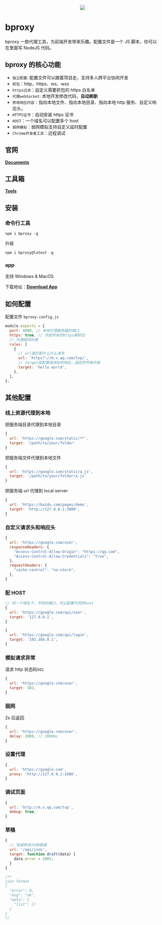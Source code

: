 <div style="text-align:center;">
<img src="https://www.duelpeak.com/pages/bproxy/img/logo.svg" />
</div>

# bproxy

bproxy 一款代理工具，为前端开发带来乐趣。配置文件是一个 JS 脚本，你可以在里面写 NodeJS 代码。

## bproxy 的核心功能

- `独立配置`: 配置文件可以跟着项目走，支持多人跨平台协同开发
- `抓包`：http、https、ws、wss
- `https过滤`：自定义需要抓包的 https 白名单
- `代理webSocket`: 本地开发修改代码，**自动刷新**
- `修改响应内容`：指向本地文件、指向本地目录、指向本地 http 服务、自定义响应头。
- `HTTPS证书`：自动安装 https 证书
- `HOST`：一个域名可以配置多个 host
- `弱网模拟`：弱网模拟支持自定义延时配置
- `Chrome开发者工具`：远程调试

## 官网

**[Documents](https://www.duelpeak.com/pages/bproxy)**

## 工具箱

**[Tools](https://www.hahahehe.cn/tools/)**

## 安装

### 命令行工具

```
npm i bproxy -g
```

升级

```
npm i bproxy@latest -g
```

### app

支持 Windows & MacOS

下载地址：**[Download App](https://www.duelpeak.com/pages/bproxy)**

## 如何配置

配置文件 `bproxy.config.js`

```js
module.exports = {
  port: 8888, // 本地代理服务器的端口
  https: true, // 开启所有的https都抓包
  // 代理规则列表
  rules: [
    {
      // url是匹配什么什么请求
      url: 'https?://m.v.qq.com/tvp/',
      // target是配置请求如何响应，返回字符串内容
      target: 'hello world',
    },
  ],
};
```

## 其他配置

### 线上资源代理到本地

把服务端目录代理到本地目录

```js
{
  url: 'https://google.com/static/**',
  target: '/path/to/your/folder'
}
```

把服务端文件代理到本地文件

```js
{
  url: 'https://google.com/static/a.js',
  target: '/path/to/your/folder/a.js'
}
```

把服务端 url 代理到 local server

```js
{
  url: 'https://baidu.com/pages/demo',
  target: 'http://127.0.0.1:3000',
}
```

### 自定义请求头和响应头

```js
{
  url: 'https://google.com/user',
  responseHeaders: {
    "Access-Control-Allow-Origin": "https://qq.com",
    "Access-Control-Allow-Credentials": "true",
  },
  requestHeaders: {
    "cache-control": "no-store",
  },
}
```

### 配 HOST

```js
// 同一个域名下，不同的接口，可以配置不同的host
{
  url: 'https://google.com/api/user',
  target: '127.0.0.1',
}

{
  url: 'https://google.com/api/login',
  target: '192.168.0.1',
}
```

### 模拟请求异常

请求 http 状态码`502`

```js
{
  url: 'https://google.com/user',
  target: 502,
}
```

### 弱网

2s 后返回

```js
{
  url: 'https://google.com/user',
  delay: 2000, // 2000ms
}
```

### 设置代理

```js
{
  url: 'https://google.com',
  proxy: 'http://127.0.0.1:1080',
}
```

### 调试页面

```js
{
  url: 'http://m.v.qq.com/tvp',
  debug: true,
}
```

### 草稿

```js
{
  // 快速修改JSON数据
  url: '/api/json',
  target: function draft(data) {
    data.error = 1001;
  }
}

/**
json format
{
  "error": 0,
  "msg": "ok",
  "data": {
    "list": []
  }
}
*/
```
